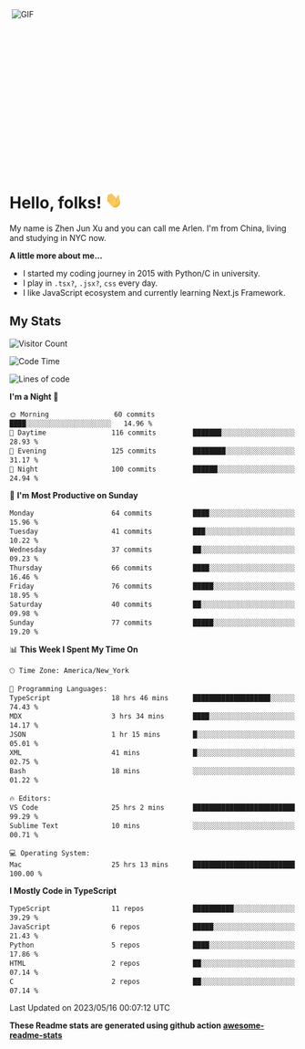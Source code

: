 <img align="right" alt="GIF" src="https://media.giphy.com/media/xUA7bdpLxQhsSQdyog/giphy.gif" width="500" height="320" />

# Hello, folks! <img src="https://raw.githubusercontent.com/arlenxuzj/arlenxuzj/master/assets/wave.gif" width="30px">

My name is Zhen Jun Xu and you can call me Arlen. I'm from China, living and studying in NYC now.

**A little more about me...**

 - I started my coding journey in 2015 with Python/C in university.
 - I play in `.tsx?`, `.jsx?`, `css` every day.
 - I like JavaScript ecosystem and currently learning Next.js Framework.

## My Stats

![Visitor Count](https://komarev.com/ghpvc/?username=arlenxuzj&color=blue&label=Profile+Views)

<!--START_SECTION:waka-->
![Code Time](http://img.shields.io/badge/Code%20Time-3%2C233%20hrs%2040%20mins-blue)

![Lines of code](https://img.shields.io/badge/From%20Hello%20World%20I%27ve%20Written-698.2%20thousand%20lines%20of%20code-blue)

**I'm a Night 🦉** 

```text
🌞 Morning                60 commits          ████░░░░░░░░░░░░░░░░░░░░░   14.96 % 
🌆 Daytime                116 commits         ███████░░░░░░░░░░░░░░░░░░   28.93 % 
🌃 Evening                125 commits         ████████░░░░░░░░░░░░░░░░░   31.17 % 
🌙 Night                  100 commits         ██████░░░░░░░░░░░░░░░░░░░   24.94 % 
```
📅 **I'm Most Productive on Sunday** 

```text
Monday                   64 commits          ████░░░░░░░░░░░░░░░░░░░░░   15.96 % 
Tuesday                  41 commits          ███░░░░░░░░░░░░░░░░░░░░░░   10.22 % 
Wednesday                37 commits          ██░░░░░░░░░░░░░░░░░░░░░░░   09.23 % 
Thursday                 66 commits          ████░░░░░░░░░░░░░░░░░░░░░   16.46 % 
Friday                   76 commits          █████░░░░░░░░░░░░░░░░░░░░   18.95 % 
Saturday                 40 commits          ██░░░░░░░░░░░░░░░░░░░░░░░   09.98 % 
Sunday                   77 commits          █████░░░░░░░░░░░░░░░░░░░░   19.20 % 
```


📊 **This Week I Spent My Time On** 

```text
🕑︎ Time Zone: America/New_York

💬 Programming Languages: 
TypeScript               18 hrs 46 mins      ███████████████████░░░░░░   74.43 % 
MDX                      3 hrs 34 mins       ████░░░░░░░░░░░░░░░░░░░░░   14.17 % 
JSON                     1 hr 15 mins        █░░░░░░░░░░░░░░░░░░░░░░░░   05.01 % 
XML                      41 mins             █░░░░░░░░░░░░░░░░░░░░░░░░   02.75 % 
Bash                     18 mins             ░░░░░░░░░░░░░░░░░░░░░░░░░   01.22 % 

🔥 Editors: 
VS Code                  25 hrs 2 mins       █████████████████████████   99.29 % 
Sublime Text             10 mins             ░░░░░░░░░░░░░░░░░░░░░░░░░   00.71 % 

💻 Operating System: 
Mac                      25 hrs 13 mins      █████████████████████████   100.00 % 
```

**I Mostly Code in TypeScript** 

```text
TypeScript               11 repos            ██████████░░░░░░░░░░░░░░░   39.29 % 
JavaScript               6 repos             █████░░░░░░░░░░░░░░░░░░░░   21.43 % 
Python                   5 repos             ████░░░░░░░░░░░░░░░░░░░░░   17.86 % 
HTML                     2 repos             ██░░░░░░░░░░░░░░░░░░░░░░░   07.14 % 
C                        2 repos             ██░░░░░░░░░░░░░░░░░░░░░░░   07.14 % 
```




 Last Updated on 2023/05/16 00:07:12 UTC
<!--END_SECTION:waka-->

**These Readme stats are generated using github action [awesome-readme-stats](https://github.com/anmol098/waka-readme-stats)**

